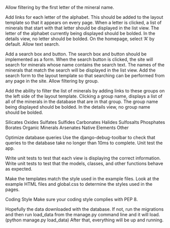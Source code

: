 Allow filtering by the first letter of the mineral name.

Add links for each letter of the alphabet. This should be added to the layout template so that it appears on every page. When a letter is clicked, a list of minerals that start with that letter should be displayed in the list view. The letter of the alphabet currently being displayed should be bolded. In the details view, no letter should be bolded. On the homepage, select ‘A’ by default.
Allow text search.

Add a search box and button. The search box and button should be implemented as a form. When the search button is clicked, the site will search for minerals whose name contains the search text. The names of the minerals that match the search will be displayed in the list view. Add the search form to the layout template so that searching can be performed from any page in the site.
Allow filtering by group.

Add the ability to filter the list of minerals by adding links to these groups on the left side of the layout template. Clicking a group name, displays a list of all of the minerals in the database that are in that group. The group name being displayed should be bolded. In the details view, no group name should be bolded.

Silicates
Oxides
Sulfates
Sulfides
Carbonates
Halides
Sulfosalts
Phosphates
Borates
Organic Minerals
Arsenates
Native Elements
Other

Optimize database queries
Use the django-debug-toolbar to check that queries to the database take no longer than 10ms to complete.
Unit test the app.

Write unit tests to test that each view is displaying the correct information. Write unit tests to test that the models, classes, and other functions behave as expected.

Make the templates match the style used in the example files.
Look at the example HTML files and global.css to determine the styles used in the pages.

Coding Style
Make sure your coding style complies with PEP 8.

Hopefully the data downloaded with the database.  If not, run the migrations and then run load_data from the manage.py command line and it will load. (python manage.py load_data)  After that, everything will be up and running.

